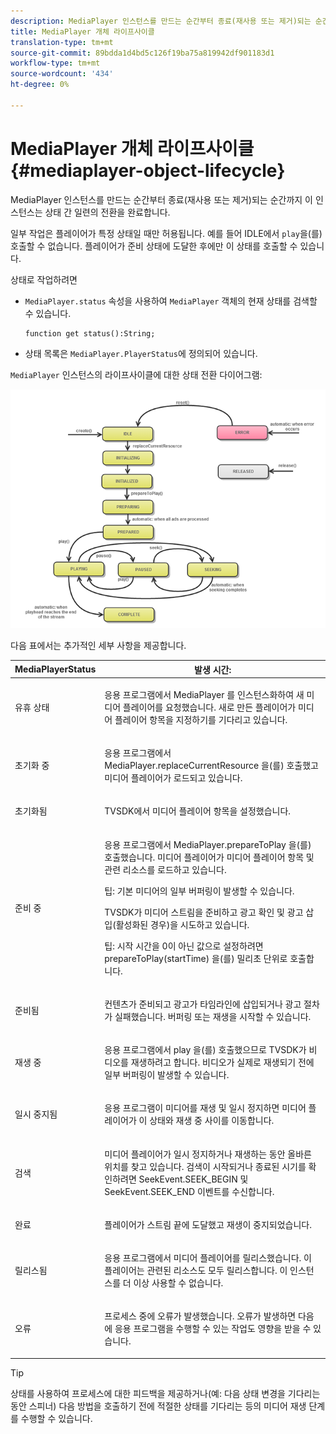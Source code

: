 ```yaml
---
description: MediaPlayer 인스턴스를 만드는 순간부터 종료(재사용 또는 제거)되는 순간까지 이 인스턴스는 상태 간 일련의 전환을 완료합니다.
title: MediaPlayer 개체 라이프사이클
translation-type: tm+mt
source-git-commit: 89bdda1d4bd5c126f19ba75a819942df901183d1
workflow-type: tm+mt
source-wordcount: '434'
ht-degree: 0%

---
```



# MediaPlayer 개체 라이프사이클{#mediaplayer-object-lifecycle}

MediaPlayer 인스턴스를 만드는 순간부터 종료(재사용 또는 제거)되는 순간까지 이 인스턴스는 상태 간 일련의 전환을 완료합니다.

일부 작업은 플레이어가 특정 상태일 때만 허용됩니다. 예를 들어 IDLE에서 `play`을(를) 호출할 수 없습니다. 플레이어가 준비 상태에 도달한 후에만 이 상태를 호출할 수 있습니다.

상태로 작업하려면

* `MediaPlayer.status` 속성을 사용하여 `MediaPlayer` 객체의 현재 상태를 검색할 수 있습니다.

   ```
   function get status():String;
   ```

* 상태 목록은 `MediaPlayer.PlayerStatus`에 정의되어 있습니다.

`MediaPlayer` 인스턴스의 라이프사이클에 대한 상태 전환 다이어그램:
<!--<a id="fig_1C55DE3F186F4B36AFFDCDE90379534C"></a>-->

![](assets/player-state-transitions-diagram-flash-1_2_web.png)

다음 표에서는 추가적인 세부 사항을 제공합니다.

<table id="table_426F0093E4214EA88CD72A7796B58DFD"> 
 <thead> 
  <tr> 
   <th colname="col1" class="entry"> <span class="codeph"> MediaPlayerStatus  </span> </th> 
   <th colname="col2" class="entry"> 발생 시간: </th> 
  </tr> 
 </thead>
 <tbody> 
  <tr> 
   <td colname="col1"> <span class="codeph"> 유휴 상태  </span> </td> 
   <td colname="col2"> <p> 응용 프로그램에서 <span class="codeph"> MediaPlayer </span>를 인스턴스화하여 새 미디어 플레이어를 요청했습니다. 새로 만든 플레이어가 미디어 플레이어 항목을 지정하기를 기다리고 있습니다. </p> </td> 
  </tr> 
  <tr> 
   <td colname="col1"> <span class="codeph"> 초기화 중  </span> </td> 
   <td colname="col2"> <p>응용 프로그램에서 <span class="codeph"> MediaPlayer.replaceCurrentResource </span>을(를) 호출했고 미디어 플레이어가 로드되고 있습니다. </p> </td> 
  </tr> 
  <tr> 
   <td colname="col1"> <span class="codeph"> 초기화됨  </span> </td> 
   <td colname="col2"> <p>TVSDK에서 미디어 플레이어 항목을 설정했습니다. </p> </td> 
  </tr> 
  <tr> 
   <td colname="col1"> <span class="codeph"> 준비 중  </span> </td> 
   <td colname="col2"> <p>응용 프로그램에서 <span class="codeph"> MediaPlayer.prepareToPlay </span>을(를) 호출했습니다. 미디어 플레이어가 미디어 플레이어 항목 및 관련 리소스를 로드하고 있습니다. </p> <p>팁: 기본 미디어의 일부 버퍼링이 발생할 수 있습니다. </p> <p>TVSDK가 미디어 스트림을 준비하고 광고 확인 및 광고 삽입(활성화된 경우)을 시도하고 있습니다. </p> <p>팁: 시작 시간을 0이 아닌 값으로 설정하려면 <span class="codeph"> prepareToPlay(startTime) </span>을(를) 밀리초 단위로 호출합니다. </p> </td> 
  </tr> 
  <tr> 
   <td colname="col1"> <span class="codeph"> 준비됨  </span> </td> 
   <td colname="col2"> <p>컨텐츠가 준비되고 광고가 타임라인에 삽입되거나 광고 절차가 실패했습니다. 버퍼링 또는 재생을 시작할 수 있습니다. </p> </td> 
  </tr> 
  <tr> 
   <td colname="col1"> <span class="codeph"> 재생 중  </span> </td> 
   <td colname="col2"> <p>응용 프로그램에서 <span class="codeph"> play </span>을(를) 호출했으므로 TVSDK가 비디오를 재생하려고 합니다. 비디오가 실제로 재생되기 전에 일부 버퍼링이 발생할 수 있습니다. </p> </td> 
  </tr> 
  <tr> 
   <td colname="col1"> <span class="codeph"> 일시 중지됨  </span> </td> 
   <td colname="col2"> <p>응용 프로그램이 미디어를 재생 및 일시 정지하면 미디어 플레이어가 이 상태와 재생 중 사이를 이동합니다. </p> </td> 
  </tr> 
  <tr> 
   <td colname="col1"> <span class="codeph"> 검색  </span> </td> 
   <td colname="col2"> <p>미디어 플레이어가 일시 정지하거나 재생하는 동안 올바른 위치를 찾고 있습니다. 검색이 시작되거나 종료된 시기를 확인하려면 <span class="codeph"> SeekEvent.SEEK_BEGIN </span> 및 <span class="codeph"> SeekEvent.SEEK_END </span> 이벤트를 수신합니다. </p> </td> 
  </tr> 
  <tr> 
   <td colname="col1"> <span class="codeph"> 완료  </span> </td> 
   <td colname="col2"> <p>플레이어가 스트림 끝에 도달했고 재생이 중지되었습니다. </p> </td> 
  </tr> 
  <tr> 
   <td colname="col1"> <span class="codeph"> 릴리스됨  </span> </td> 
   <td colname="col2"> <p>응용 프로그램에서 미디어 플레이어를 릴리스했습니다. 이 플레이어는 관련된 리소스도 모두 릴리스합니다. 이 인스턴스를 더 이상 사용할 수 없습니다. </p> </td> 
  </tr> 
  <tr> 
   <td colname="col1"> <span class="codeph"> 오류  </span> </td> 
   <td colname="col2"> <p>프로세스 중에 오류가 발생했습니다. 오류가 발생하면 다음에 응용 프로그램을 수행할 수 있는 작업도 영향을 받을 수 있습니다. </p> </td> 
  </tr> 
 </tbody> 
</table>

>[!TIP]
>
>상태를 사용하여 프로세스에 대한 피드백을 제공하거나(예: 다음 상태 변경을 기다리는 동안 스피너) 다음 방법을 호출하기 전에 적절한 상태를 기다리는 등의 미디어 재생 단계를 수행할 수 있습니다.

